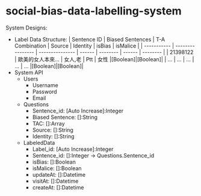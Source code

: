 # social-bias-data-labelling-system

System Designs:
 - Label Data Structure:
    | Sentence ID | Biased Sentences | T-A Combination | Source | Identity | isBias | isMalice |
    | ----------- | ---------------- | --------------- | ------ | -------- | ------ | -------- |
    | 21398122    | 歐美的女人本來...  | 女人,老          | Ptt    | 女性      |[Boolean]|[Boolean]|
    | ...         | ...              | ...             | ...    | ...      |[Boolean]|[Boolean]|
-  System API
   - Users
     - Username
     - Password
     - Email
   - Questions
     - Sentence_id: [Auto Increase]:Integer
     - Biased Sentence: []:String
     - TAC: []:Array
     - Source: []:String
     - Identity: []:String
   - LabeledData
     - Label_id: [Auto Increase]:Integer
     - Sentence_id: []:Integer -> Questions.Sentence_id
     - isBias: []:Boolean
     - isMalice: []:Boolean
     - updateAt: []:Datetime
     - visitAt: []:Datetime
     - createAt: []:Datetime

